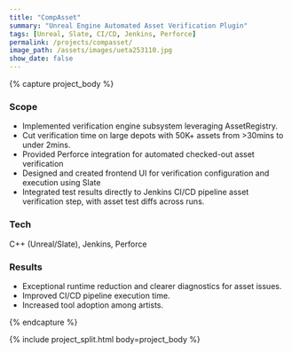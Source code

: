```yaml
---
title: "CompAsset"
summary: "Unreal Engine Automated Asset Verification Plugin"
tags: [Unreal, Slate, CI/CD, Jenkins, Perforce]
permalink: /projects/compasset/
image_path: /assets/images/ueta253110.jpg
show_date: false
---
```


{% capture project_body %}
### Scope
<ul>
  <li>Implemented verification engine subsystem leveraging AssetRegistry.</li>
  <li>Cut verification time on large depots with 50K+ assets from >30mins to under 2mins.</li>
  <li>Provided Perforce integration for automated checked-out asset verification</li>
  <li>Designed and created frontend UI for verification configuration and execution using Slate</li>
  <li>Integrated test results directly to Jenkins CI/CD pipeline asset verification step, with asset test diffs across runs.</li>
</ul>

### Tech
C++ (Unreal/Slate), Jenkins, Perforce

### Results
<ul>
  <li>Exceptional runtime reduction and clearer diagnostics for asset issues.</li>
  <li>Improved CI/CD pipeline execution time.</li>
  <li>Increased tool adoption among artists.</li>
</ul>
{% endcapture %}

{% include project_split.html body=project_body %}
